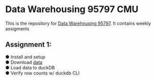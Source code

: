 # Data Warehousing 95797 CMU

This is the repository for [Data Warehousing 95797](https://api.heinz.cmu.edu/courses_api/course_detail/95-797). It contains  weekly assigments

## Assignment 1:
● Install and setup <br>
● Download [data](s3://cmu-95797-23m2) <br>
● Load data to duckDB<br>
● Verify row counts w/ duckdb CLI


